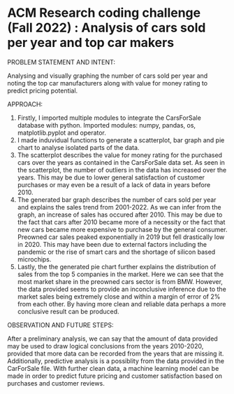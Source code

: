# ACM Research coding challenge (Fall 2022) : Analysis of cars sold per year and top car makers

PROBLEM STATEMENT AND INTENT:

Analysing and visually graphing the number of cars sold per year and noting the top car manufacturers along with value for money rating to predict pricing potential.   

APPROACH:

1. Firstly, I imported multiple modules to integrate the CarsForSale database with python. Imported modules: numpy, pandas, os, matplotlib.pyplot and operator.
2. I made induvidual functions to generate a scatterplot, bar graph and pie chart to analyse isolated parts of the data.
3. The scatterplot describes the value for money rating for the purchased cars over the years as contained in the CarsForSale data set. As seen in the scatterplot, the number of outliers in the data has increased over the years. This may be due to lower general satisfaction of customer purchases or may even be a result of a lack of data in years before 2010.
4. The generated bar graph describes the number of cars sold per year and explains the sales trend from 2001-2022. As we can infer from the graph, an increase of sales has occured after 2010. This may be due to the fact that cars after 2010 became more of a necessity or the fact that new cars became more expensive to purchase by the general consumer. Preowned car sales peaked exponentially in 2019 but fell drastically low in 2020. This may have been due to external factors including the pandemic or the rise of smart cars and the shortage of silicon based microchips.
5. Lastly, the the generated pie chart further explains the distribution of sales from the top 5 companies in the market. Here we can see that the most market share in the preowned cars sector is from BMW. However, the data provided seems to provide an inconclusive inference due to the market sales being extremely close and within a margin of error of 2% from each other. By having more clean and reliable data perhaps a more conclusive result can be produced.

OBSERVATION AND FUTURE STEPS:

After a preliminary analysis, we can say that the amount of data provided may be used to draw logical conclusions from the years 2010-2020, provided that more data can be recorded from the years that are missing it. Additionally, predictive analysis is a possiblity from the data provided in the CarForSale file. With further clean data, a machine learning model can be made in order to predict future pricing and customer satisfaction based on purchases and customer reviews. 

